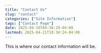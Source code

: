 ```yaml
---
title: "Contact Us"
slug: "contact"
categories: ["Site Information"]
tags: ["Contact Page"]
date: 2025-04-16T04:36:29-04:00
lastmod: 2025-04-21T10:34:24-04:00
---
```


This is where our contact information will be.
